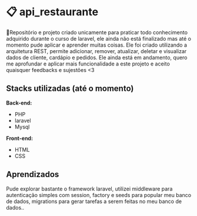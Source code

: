 # :clipboard: api_restaurante
  🔹Repositório e projeto criado unicamente para praticar todo conhecimento adquirido durante o curso de laravel, ele ainda não está finalizado mas até o momento pude aplicar e aprender muitas coisas. 
  Ele foi criado utilizando a arquitetura REST, permite adicionar, remover, atualizar, deletar e visualizar dados de cliente, cardápio e pedidos. Ele ainda está em andamento, quero me aprofundar e aplicar mais funcionalidade a este projeto e aceito quaisquer feedbacks e sujestões <3

## Stacks utilizadas (até o momento)
  **Back-end:**
  - PHP
  - laravel
  - Mysql
    
  **Front-end:**
  - HTML
  - CSS

## Aprendizados
  Pude explorar bastante o framework laravel, utilizei middleware para autenticação simples com session, factory e seeds para popular meu banco de dados, migrations para gerar tarefas a serem feitas no meu banco de dados.. 
